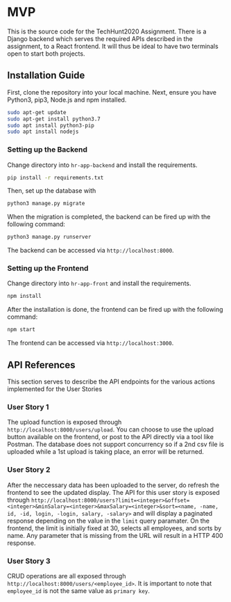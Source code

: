 # MVP
This is the source code for the TechHunt2020 Assignment. There is a Django backend which serves the required APIs described in the assignment, to a React frontend. It will thus be ideal to have two terminals open to start both projects.

## Installation Guide
First, clone the repository into your local machine. 
Next, ensure you have Python3, pip3, Node.js and npm installed. 

```bash
sudo apt-get update 
sudo apt-get install python3.7
sudo apt install python3-pip
sudo apt install nodejs
```

### Setting up the Backend
Change directory into ```hr-app-backend``` and install the requirements.

```bash
pip install -r requirements.txt
```

Then, set up the database with 
```bash
python3 manage.py migrate
```

When the migration is completed, the backend can be fired up with the following command:

```bash
python3 manage.py runserver
```

The backend can be accessed via ```http://localhost:8000```.

### Setting up the Frontend
Change directory into ```hr-app-front``` and install the requirements.

```bash
npm install
```

After the installation is done, the frontend can be fired up with the following command:

```bash
npm start
```

The frontend can be accessed via ```http://localhost:3000```.

## API References

This section serves to describe the API endpoints for the various actions implemented for the User Stories

### User Story 1
The upload function is exposed through ```http://localhost:8000/users/upload```. You can choose to use the upload button available on the frontend, or post to the API directly via a tool like Postman. The database does not support concurrency so if a 2nd csv file is uploaded while a 1st upload is taking place, an error will be returned.

### User Story 2
After the neccessary data has been uploaded to the server, do refresh the frontend to see the updated display. The API for this user story is exposed through ```http://localhost:8000/users?limit=<integer>&offset=<integer>&minSalary=<integer>&maxSalary=<integer>&sort=<name, -name, id, -id, login, -login, salary, -salary>``` and will display a paginated response depending on the value in the ```limit``` query paramater. On the frontend, the limit is initially fixed at 30, selects all employees, and sorts by name. Any parameter that is missing from the URL will result in a HTTP 400 response.

### User Story 3
CRUD operations are all exposed through ```http://localhost:8000/users/<employee_id>```. It is important to note that ```employee_id``` is not the same value as ```primary key```.



